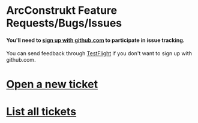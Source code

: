 ArcConstrukt Feature Requests/Bugs/Issues
=========================================

#### You'll need to [sign up with github.com](/signup) to participate in issue tracking. 
You can send feedback through [TestFlight](http://testflightapp.com) if you don't want to sign up with github.com.

# [Open a new ticket](https://github.com/ocodo/arcconstruktissues/issues/new)

# [List all tickets](https://github.com/ocodo/arcconstruktissues/issues)